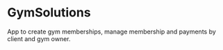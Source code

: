 # GymSolutions
App to create gym memberships, manage membership and payments by client and gym owner.
